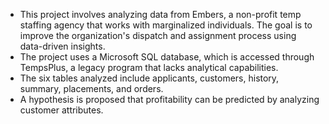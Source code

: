 - This project involves analyzing data from Embers, a non-profit temp staffing agency that works with marginalized individuals. The goal is to improve the organization's dispatch and assignment process using data-driven insights.
- The project uses a Microsoft SQL database, which is accessed through TempsPlus, a legacy program that lacks analytical capabilities.
- The six tables analyzed include applicants, customers, history, summary, placements, and orders.
- A hypothesis is proposed that profitability can be predicted by analyzing customer attributes.
